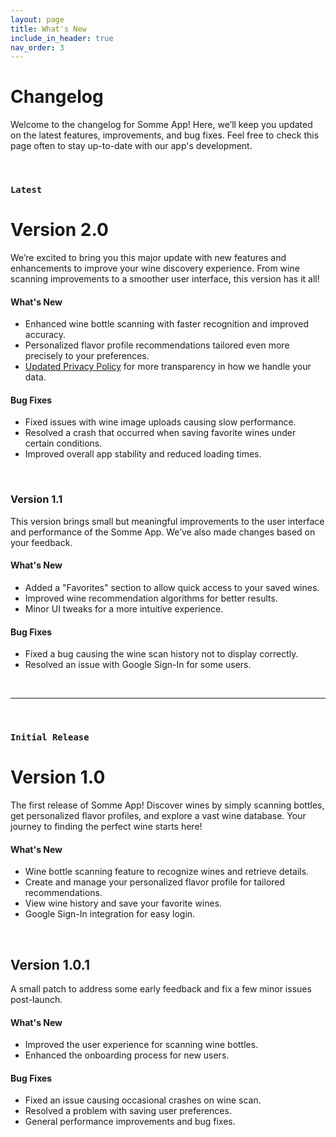 ```yaml
---
layout: page
title: What's New
include_in_header: true
nav_order: 3
---
```


# Changelog
Welcome to the changelog for Somme App! Here, we’ll keep you updated on the latest features, improvements, and bug fixes. Feel free to check this page often to stay up-to-date with our app's development.

<br>

### `Latest`
# **Version 2.0**
We’re excited to bring you this major update with new features and enhancements to improve your wine discovery experience. From wine scanning improvements to a smoother user interface, this version has it all!

#### What's New
- Enhanced wine bottle scanning with faster recognition and improved accuracy.
- Personalized flavor profile recommendations tailored even more precisely to your preferences.
- [Updated Privacy Policy](/privacypolicy) for more transparency in how we handle your data.

#### Bug Fixes
- Fixed issues with wine image uploads causing slow performance.
- Resolved a crash that occurred when saving favorite wines under certain conditions.
- Improved overall app stability and reduced loading times.

<br>

### **Version 1.1**
This version brings small but meaningful improvements to the user interface and performance of the Somme App. We’ve also made changes based on your feedback.

#### What's New
- Added a "Favorites" section to allow quick access to your saved wines.
- Improved wine recommendation algorithms for better results.
- Minor UI tweaks for a more intuitive experience.

#### Bug Fixes
- Fixed a bug causing the wine scan history not to display correctly.
- Resolved an issue with Google Sign-In for some users.

<br>

________
<br>

### `Initial Release`
# **Version 1.0**
The first release of Somme App! Discover wines by simply scanning bottles, get personalized flavor profiles, and explore a vast wine database. Your journey to finding the perfect wine starts here!

#### What's New
- Wine bottle scanning feature to recognize wines and retrieve details.
- Create and manage your personalized flavor profile for tailored recommendations.
- View wine history and save your favorite wines.
- Google Sign-In integration for easy login.

<br>

## **Version 1.0.1**
A small patch to address some early feedback and fix a few minor issues post-launch.

#### What's New
- Improved the user experience for scanning wine bottles.
- Enhanced the onboarding process for new users.
  
#### Bug Fixes
- Fixed an issue causing occasional crashes on wine scan.
- Resolved a problem with saving user preferences.
- General performance improvements and bug fixes.

<br>
